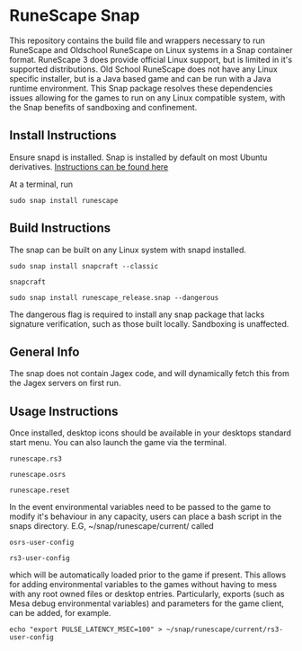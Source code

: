# RuneScape Snap
This repository contains the build file and wrappers necessary to run RuneScape and Oldschool RuneScape on Linux systems in a Snap container format.
RuneScape 3 does provide official Linux support, but is limited in it's supported distributions.
Old School RuneScape does not have any Linux specific installer, but is a Java based game and can be run with a Java runtime environment.
This Snap package resolves these dependencies issues allowing for the games to run on any Linux compatible system, with the Snap benefits of sandboxing and confinement.


## Install Instructions
Ensure snapd is installed. Snap is installed by default on most Ubuntu derivatives. [Instructions can be found here](https://docs.snapcraft.io/installing-snapd/6735)

At a terminal, run

`sudo snap install runescape`

## Build Instructions
The snap can be built on any Linux system with snapd installed.

`sudo snap install snapcraft --classic`

`snapcraft`

`sudo snap install runescape_release.snap --dangerous`

The dangerous flag is required to install any snap package that lacks signature verification, such as those built locally. Sandboxing is unaffected.

## General Info

The snap does not contain Jagex code, and will dynamically fetch this from the Jagex servers on first run.

## Usage Instructions

Once installed, desktop icons should be available in your desktops standard start menu. You can also launch the game via the terminal. 

`runescape.rs3`

`runescape.osrs`

`runescape.reset`

In the event environmental variables need to be passed to the game to modify it's behaviour in any capacity, users can place a bash script in the snaps directory. E.G, ~/snap/runescape/current/ called 

`osrs-user-config`
 
`rs3-user-config`

which will be automatically loaded prior to the game if present. This allows for adding environmental variables to the games without having to mess with any root owned files or desktop entries.
Particularly, exports (such as Mesa debug environmental variables) and parameters for the game client, can be added, for example.

`echo "export PULSE_LATENCY_MSEC=100" > ~/snap/runescape/current/rs3-user-config`
